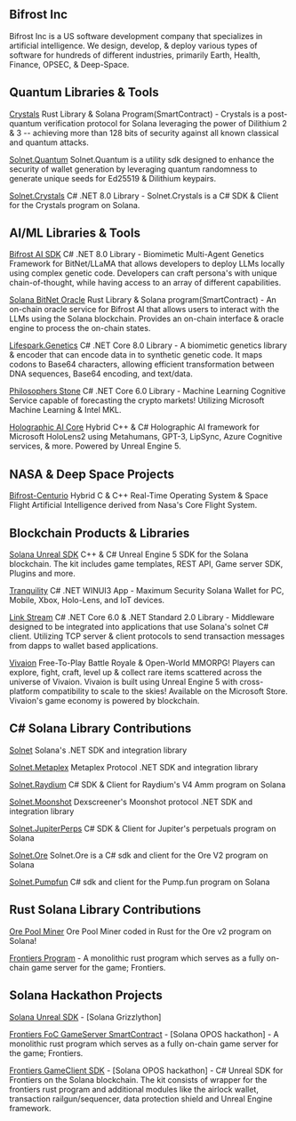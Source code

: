 ## Bifrost Inc
Bifrost Inc is a US software development company that specializes in artificial intelligence. We design, develop, & deploy various types of software for hundreds of different industries, primarily Earth, Health, Finance, OPSEC, & Deep-Space.

## Quantum Libraries & Tools
[Crystals](https://github.com/Bifrost-Technologies/Crystals) Rust Library & Solana Program(SmartContract) - Crystals is a post-quantum verification protocol for Solana leveraging the power of Dilithium 2 & 3 -- achieving more than 128 bits of security against all known classical and quantum attacks.

[Solnet.Quantum](https://github.com/Bifrost-Technologies/Solnet.Quantum) Solnet.Quantum is a utility sdk designed to enhance the security of wallet generation by leveraging quantum randomness to generate unique seeds for Ed25519 & Dilithium keypairs.

[Solnet.Crystals](https://github.com/Bifrost-Technologies/Solnet.Crystals) C# .NET 8.0 Library - Solnet.Crystals is a C# SDK & Client for the Crystals program on Solana.

## AI/ML Libraries & Tools
[Bifrost AI SDK](https://github.com/Bifrost-Technologies/Bifrost-AI-SDK) C# .NET 8.0 Library - Biomimetic Multi-Agent Genetics Framework for BitNet/LLaMA that allows developers to deploy LLMs locally using complex genetic code. Developers can craft persona's with unique chain-of-thought, while having access to an array of different capabilities.

[Solana BitNet Oracle](https://github.com/Bifrost-Technologies/solana-bitnet-oracle) Rust Library & Solana program(SmartContract) - An on-chain oracle service for Bifrost AI that allows users to interact with the LLMs using the Solana blockchain. Provides an on-chain interface & oracle engine to process the on-chain states.

[Lifespark.Genetics](https://github.com/Bifrost-Technologies/Lifespark.Genetics) C# .NET Core 8.0 Library - A biomimetic genetics library & encoder that can encode data in to synthetic genetic code. It maps codons to Base64 characters, allowing efficient transformation between DNA sequences, Base64 encoding, and text/data.

[Philosophers Stone](https://github.com/Bifrost-Technologies/Philosophers-Stone) C# .NET Core 6.0 Library - Machine Learning Cognitive Service capable of forecasting the crypto markets! Utilizing Microsoft Machine Learning & Intel MKL.

[Holographic AI Core](https://github.com/Bifrost-Technologies/Holographic-AI-Core) Hybrid C++ & C# Holographic AI framework for Microsoft HoloLens2 using Metahumans, GPT-3, LipSync, Azure Cognitive services, & more. Powered by Unreal Engine 5.

## NASA & Deep Space Projects
[Bifrost-Centurio](https://github.com/Bifrost-Technologies/Bifrost-Centurio) Hybrid C & C++ Real-Time Operating System & Space Flight Artificial Intelligence derived from Nasa's Core Flight System.

## Blockchain Products & Libraries
[Solana Unreal SDK](https://github.com/Bifrost-Technologies/Solana-Unreal-SDK) C++ & C# Unreal Engine 5 SDK for the Solana blockchain. The kit includes game templates, REST API, Game server SDK, Plugins and more.

[Tranquility](https://github.com/Bifrost-Technologies/Tranquility) C# .NET WINUI3 App -  Maximum Security Solana Wallet for PC, Mobile, Xbox, Holo-Lens, and IoT devices.

[Link Stream](https://github.com/Bifrost-Technologies/Link-Stream) C# .NET Core 6.0 & .NET Standard 2.0 Library - Middleware designed to be integrated into applications that use Solana's solnet C# client. Utilizing TCP server & client protocols to send transaction messages from dapps to wallet based applications. 

[Vivaion](https://www.microsoft.com/en-us/p/vivaion-launcher/9NMVQ5W9LSJX?rtc=1&activetab=pivot:overviewtab) Free-To-Play Battle Royale & Open-World MMORPG! Players can explore, fight, craft, level up & collect rare items scattered across the universe of Vivaion. Vivaion is built using Unreal Engine 5 with cross-platform compatibility to scale to the skies! Available on the Microsoft Store. Vivaion's game economy is powered by blockchain.

## C# Solana Library Contributions
[Solnet](https://github.com/bmresearch/solnet) Solana's .NET SDK and integration library

[Solnet.Metaplex](https://github.com/bmresearch/solnet.metaplex) Metaplex Protocol .NET SDK and integration library

[Solnet.Raydium](https://github.com/Bifrost-Technologies/Solnet.Raydium) C# SDK & Client for Raydium's V4 Amm program on Solana

[Solnet.Moonshot](https://github.com/Bifrost-Technologies/Solnet.Moonshot) Dexscreener's Moonshot protocol .NET SDK and integration library

[Solnet.JupiterPerps](https://github.com/Bifrost-Technologies/Solnet.JupiterPerps) C# SDK & Client for Jupiter's perpetuals program on Solana

[Solnet.Ore](https://github.com/Bifrost-Technologies/Solnet.Ore) Solnet.Ore is a C# sdk and client for the Ore V2 program on Solana

[Solnet.Pumpfun](https://github.com/Bifrost-Technologies/Solnet.Pumpfun) C# sdk and client for the Pump.fun program on Solana

## Rust Solana Library Contributions

[Ore Pool Miner](https://github.com/Bifrost-Technologies/ore-pool-miner) Ore Pool Miner coded in Rust for the Ore v2 program on Solana! 

[Frontiers Program](https://github.com/kgilliam125/frontier-program) - A monolithic rust program which serves as a fully on-chain game server for the game; Frontiers.

## Solana Hackathon Projects
[Solana Unreal SDK](https://github.com/Bifrost-Technologies/Solana-Unreal-SDK) - [Solana Grizzlython]

[Frontiers FoC GameServer SmartContract](https://github.com/kgilliam125/frontier-program) - [Solana OPOS hackathon] - A monolithic rust program which serves as a fully on-chain game server for the game; Frontiers.

[Frontiers GameClient SDK](https://github.com/Bifrost-Technologies/Frontier-SDK) - [Solana OPOS hackathon] - C# Unreal SDK for Frontiers on the Solana blockchain. The kit consists of wrapper for the frontiers rust program and additional modules like the airlock wallet, transaction railgun/sequencer, data protection shield and Unreal Engine framework.

